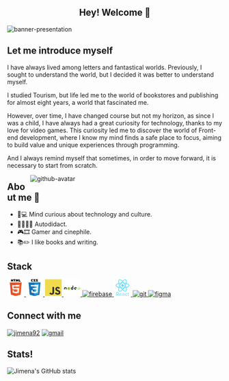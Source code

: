 <div align="center">
<h2 align="center">Hey! Welcome 👋</h2> 
</div>
<img src="https://i.imgur.com/h0yWygu.png" alt="banner-presentation">

## Let me introduce myself 

I have always lived among letters and fantastical worlds. Previously, I sought to understand the world, but I decided it was better to understand myself.

I studied Tourism, but life led me to the world of bookstores and publishing for almost eight years, a world that fascinated me.

However, over time, I have changed course but not my horizon, as since I was a child, I have always had a great curiosity for technology, thanks to my love for video games. This curiosity led me to discover the world of Front-end development, where I know my mind finds a safe place to focus, aiming to build value and unique experiences through programming.

And I always remind myself that sometimes, in order to move forward, it is necessary to start from scratch.


<img align="right" width="450px" src="https://i.imgur.com/09hCway.png" alt="github-avatar">

## About me 🌙

- 🧠💻 Mind curious about technology and culture.
- 👩🏻‍💻📝 Autodidact.
- 🎮🎞 Gamer and cinephile.
- 📚✏️ I like books and writing.

## Stack
<p align="left"><a href="https://www.w3.org/html/" target="_blank" rel="noreferrer"> <img src="https://raw.githubusercontent.com/devicons/devicon/master/icons/html5/html5-original-wordmark.svg" alt="html5" width="40" height="40"/> </a> <a href="https://www.w3schools.com/css/" target="_blank" rel="noreferrer"> <img src="https://raw.githubusercontent.com/devicons/devicon/master/icons/css3/css3-original-wordmark.svg" alt="css3" width="40" height="40"/> </a>  <a href="https://developer.mozilla.org/en-US/docs/Web/JavaScript" target="_blank" rel="noreferrer"> <img src="https://raw.githubusercontent.com/devicons/devicon/master/icons/javascript/javascript-original.svg" alt="javascript" width="40" height="40"/></a><a href="https://nodejs.org" target="_blank" rel="noreferrer"> <img src="https://raw.githubusercontent.com/devicons/devicon/master/icons/nodejs/nodejs-original-wordmark.svg" alt="nodejs" width="40" height="40"/></a><a href="https://firebase.google.com/" target="_blank" rel="noreferrer"> <img src="https://www.vectorlogo.zone/logos/firebase/firebase-icon.svg" alt="firebase" width="40" height="40"/> </a>  <a href="https://reactjs.org/" target="_blank" rel="noreferrer"> <img src="https://raw.githubusercontent.com/devicons/devicon/master/icons/react/react-original-wordmark.svg" alt="react" width="40" height="40"/> </a><a href="https://git-scm.com/" target="_blank" rel="noreferrer"> <img src="https://www.vectorlogo.zone/logos/git-scm/git-scm-icon.svg" alt="git" width="40" height="40"/> </a><a href="https://www.figma.com/" target="_blank" rel="noreferrer"><img src="https://www.vectorlogo.zone/logos/figma/figma-icon.svg" alt="figma" width="40" height="40"/> </a> </p>

## Connect with me
<p align="left">
<a href="https://linkedin.com/in/jimena92" target="blank"><img align="center" src="https://i.imgur.com/Y3boozU.png" alt="jimena92"/></a>
<a href="mailto:jimena.flores.92@gmail.com" target="blank"><img align="center" src="https://i.imgur.com/DgHXJpM.png" alt="gmail" /></a>
</p>

## Stats!

![Jimena's GitHub stats](https://github-readme-stats.vercel.app/api?username=jimena92&show_icons=true&theme=dracula)



